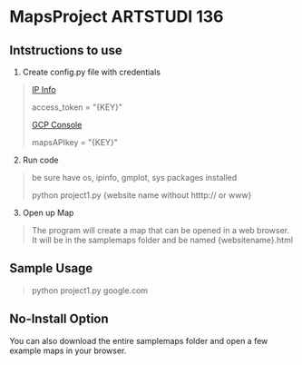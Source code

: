 # MapsProject ARTSTUDI 136
## Intstructions to use
1. Create config.py file with credentials
> [IP Info](https://ipinfo.io/)
> 
> access_token = "{KEY}"
> 
> [GCP Console](https://developers.google.com/maps/documentation/javascript/cloud-setup)
> 
> mapsAPIkey = "{KEY}"
2. Run code
> be sure have os, ipinfo, gmplot, sys packages installed
> 
> python project1.py {website name without htttp:// or www}
3. Open up Map
> The program will create a map that can be opened in a web browser. It will be in the samplemaps folder and be named {websitename}.html

## Sample Usage
> python project1.py google.com

## No-Install Option
You can also download the entire samplemaps folder and open a few example maps in your browser.
